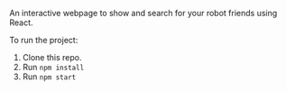 An interactive webpage to show and search for your robot friends using React.

To run the project:
1. Clone this repo.
2. Run `npm install`
3. Run `npm start`
